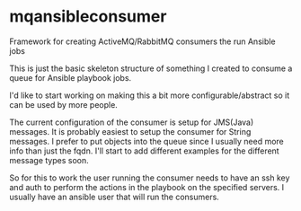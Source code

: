 # mqansibleconsumer
Framework for creating ActiveMQ/RabbitMQ consumers the run Ansible jobs


This is just the basic skeleton structure of something I created to consume a queue for Ansible playbook jobs.

I'd like to start working on making this a bit more configurable/abstract so it can be used by more people. 

The current configuration of the consumer is setup for JMS(Java) messages. It is probably easiest to setup the consumer for String messages. I prefer to put objects into the queue since I usually need more info than just the fqdn. I'll start to add different examples for the different message types soon.

So for this to work the user running the consumer needs to have an ssh key and auth to perform the actions in the playbook on the specified servers. I usually have an ansible user that will run the consumers.
